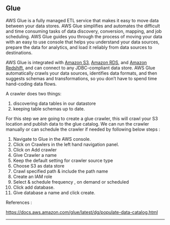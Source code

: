 ## Glue

AWS Glue is a fully managed ETL service that makes it easy to move data between your data stores. AWS Glue simplifies and automates the difficult and time consuming tasks of data discovery, conversion, mapping, and job scheduling. AWS Glue guides you through the process of moving your data with an easy to use console that helps you understand your data sources, prepare the data for analytics, and load it reliably from data sources to destinations.

AWS Glue is integrated with [Amazon S3](https://aws.amazon.com/s3/), [Amazon RDS](https://aws.amazon.com/rds/), and [Amazon Redshift](https://aws.amazon.com/redshift/), and can connect to any JDBC-compliant data store. AWS Glue automatically crawls your data sources, identifies data formats, and then suggests schemas and transformations, so you don’t have to spend time hand-coding data flows. 

A crawler does two things:

 1) discovering data tables in our datastore
2) keeping table schemas up to date.

For this step we are going to create a glue crawler, this will crawl your S3 location and publish data to the glue catalog. We can run the crawler manually or can schedule the crawler if needed by following below steps :


1. Navigate to Glue in the AWS console.
2. Click on Crawlers in the left hand navigation panel.
3. Click on Add crawler 
4. Give Crawler a name
5. Keep the default setting for crawler source type
6. Choose S3 as data store
7. Crawl specified path & include the path name
8. Create an IAM role
9. Select & schedule frequency , on demand or scheduled
10. Click add database.
11. Give database a name and click create. 


References : 

https://docs.aws.amazon.com/glue/latest/dg/populate-data-catalog.html


* * *



